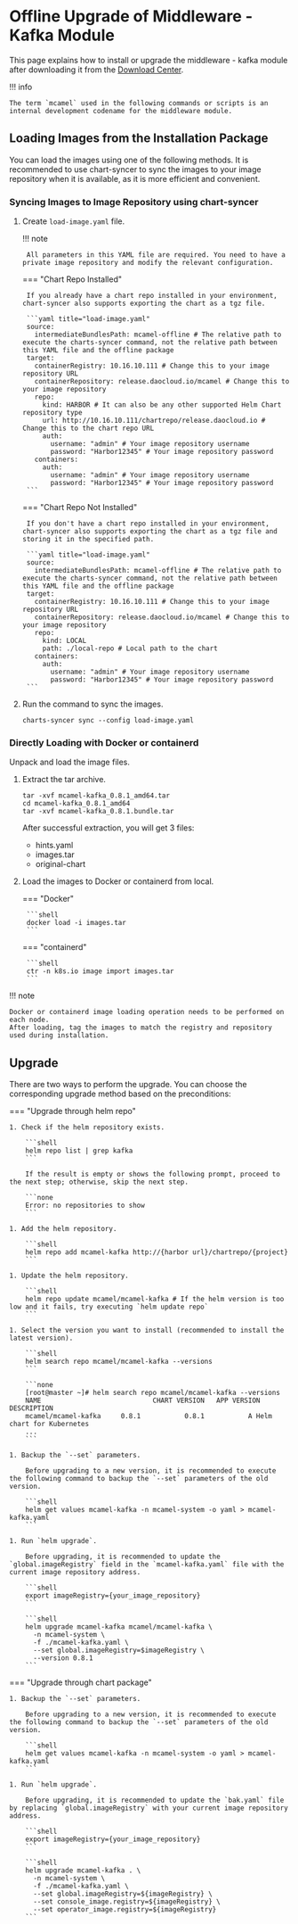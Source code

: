 # Offline Upgrade of Middleware - Kafka Module

This page explains how to install or upgrade the middleware - kafka module after downloading it from the [Download Center](../../../download/index.md).

!!! info

    The term `mcamel` used in the following commands or scripts is an internal development codename for the middleware module.

## Loading Images from the Installation Package

You can load the images using one of the following methods. It is recommended to use chart-syncer to sync the images to your image repository when it is available, as it is more efficient and convenient.

### Syncing Images to Image Repository using chart-syncer

1. Create `load-image.yaml` file.

    !!! note  

        All parameters in this YAML file are required. You need to have a private image repository and modify the relevant configuration.

    === "Chart Repo Installed"

        If you already have a chart repo installed in your environment, chart-syncer also supports exporting the chart as a tgz file.

        ```yaml title="load-image.yaml"
        source:
          intermediateBundlesPath: mcamel-offline # The relative path to execute the charts-syncer command, not the relative path between this YAML file and the offline package
        target:
          containerRegistry: 10.16.10.111 # Change this to your image repository URL
          containerRepository: release.daocloud.io/mcamel # Change this to your image repository
          repo:
            kind: HARBOR # It can also be any other supported Helm Chart repository type
            url: http://10.16.10.111/chartrepo/release.daocloud.io # Change this to the chart repo URL
            auth:
              username: "admin" # Your image repository username
              password: "Harbor12345" # Your image repository password
          containers:
            auth:
              username: "admin" # Your image repository username
              password: "Harbor12345" # Your image repository password
        ```

    === "Chart Repo Not Installed"

        If you don't have a chart repo installed in your environment, chart-syncer also supports exporting the chart as a tgz file and storing it in the specified path.

        ```yaml title="load-image.yaml"
        source:
          intermediateBundlesPath: mcamel-offline # The relative path to execute the charts-syncer command, not the relative path between this YAML file and the offline package
        target:
          containerRegistry: 10.16.10.111 # Change this to your image repository URL
          containerRepository: release.daocloud.io/mcamel # Change this to your image repository
          repo:
            kind: LOCAL
            path: ./local-repo # Local path to the chart
          containers:
            auth:
              username: "admin" # Your image repository username
              password: "Harbor12345" # Your image repository password
        ```

1. Run the command to sync the images.

    ```shell
    charts-syncer sync --config load-image.yaml
    ```

### Directly Loading with Docker or containerd

Unpack and load the image files.

1. Extract the tar archive.

    ```shell
    tar -xvf mcamel-kafka_0.8.1_amd64.tar
    cd mcamel-kafka_0.8.1_amd64
    tar -xvf mcamel-kafka_0.8.1.bundle.tar
    ```

    After successful extraction, you will get 3 files:

    - hints.yaml
    - images.tar
    - original-chart

1. Load the images to Docker or containerd from local.

    === "Docker"

        ```shell
        docker load -i images.tar
        ```

    === "containerd"

        ```shell
        ctr -n k8s.io image import images.tar
        ```

!!! note

    Docker or containerd image loading operation needs to be performed on each node.
    After loading, tag the images to match the registry and repository used during installation.

## Upgrade

There are two ways to perform the upgrade. You can choose the corresponding upgrade method based on the preconditions:

=== "Upgrade through helm repo"

    1. Check if the helm repository exists.

        ```shell
        helm repo list | grep kafka
        ```

        If the result is empty or shows the following prompt, proceed to the next step; otherwise, skip the next step.

        ```none
        Error: no repositories to show
        ```

    1. Add the helm repository.

        ```shell
        helm repo add mcamel-kafka http://{harbor url}/chartrepo/{project}
        ```

    1. Update the helm repository.

        ```shell
        helm repo update mcamel/mcamel-kafka # If the helm version is too low and it fails, try executing `helm update repo`
        ```

    1. Select the version you want to install (recommended to install the latest version).

        ```shell
        helm search repo mcamel/mcamel-kafka --versions
        ```

        ```none
        [root@master ~]# helm search repo mcamel/mcamel-kafka --versions
        NAME                            CHART VERSION   APP VERSION     DESCRIPTION               
        mcamel/mcamel-kafka     0.8.1           0.8.1           A Helm chart for Kubernetes
        ...
        ```

    1. Backup the `--set` parameters.

        Before upgrading to a new version, it is recommended to execute the following command to backup the `--set` parameters of the old version.

        ```shell
        helm get values mcamel-kafka -n mcamel-system -o yaml > mcamel-kafka.yaml
        ```

    1. Run `helm upgrade`.

        Before upgrading, it is recommended to update the `global.imageRegistry` field in the `mcamel-kafka.yaml` file with the current image repository address.

        ```shell
        export imageRegistry={your_image_repository}
        ```

        ```shell
        helm upgrade mcamel-kafka mcamel/mcamel-kafka \
          -n mcamel-system \
          -f ./mcamel-kafka.yaml \
          --set global.imageRegistry=$imageRegistry \
          --version 0.8.1
        ```

=== "Upgrade through chart package"

    1. Backup the `--set` parameters.

        Before upgrading to a new version, it is recommended to execute the following command to backup the `--set` parameters of the old version.

        ```shell
        helm get values mcamel-kafka -n mcamel-system -o yaml > mcamel-kafka.yaml
        ```

    1. Run `helm upgrade`.

        Before upgrading, it is recommended to update the `bak.yaml` file by replacing `global.imageRegistry` with your current image repository address.

        ```shell
        export imageRegistry={your_image_repository}
        ```

        ```shell
        helm upgrade mcamel-kafka . \
          -n mcamel-system \
          -f ./mcamel-kafka.yaml \
          --set global.imageRegistry=${imageRegistry} \
          --set console_image.registry=${imageRegistry} \ 
          --set operator_image.registry=${imageRegistry}
        ```
